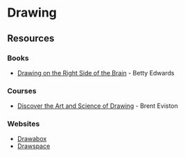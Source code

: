 # Drawing

## Resources

### Books

* [Drawing on the Right Side of the Brain](https://www.amazon.co.uk/Drawing-Right-Side-Brain-Creativity/dp/0285641778) - Betty Edwards

### Courses

* [Discover the Art and Science of Drawing](https://www.skillshare.com/en/paths/discover-art-science-drawing) - Brent Eviston

### Websites

* [Drawabox](https://drawabox.com/)
* [Drawspace](https://www.drawspace.com/)
